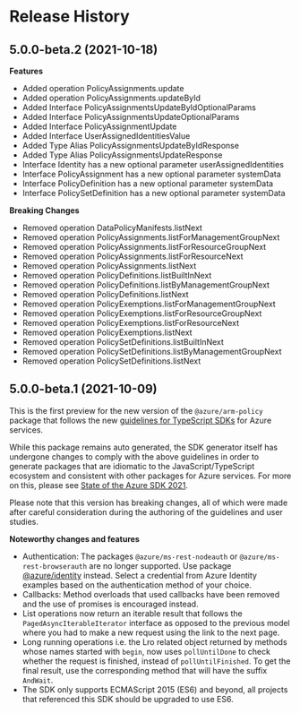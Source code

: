# Release History

## 5.0.0-beta.2 (2021-10-18)
    
**Features**

  - Added operation PolicyAssignments.update
  - Added operation PolicyAssignments.updateById
  - Added Interface PolicyAssignmentsUpdateByIdOptionalParams
  - Added Interface PolicyAssignmentsUpdateOptionalParams
  - Added Interface PolicyAssignmentUpdate
  - Added Interface UserAssignedIdentitiesValue
  - Added Type Alias PolicyAssignmentsUpdateByIdResponse
  - Added Type Alias PolicyAssignmentsUpdateResponse
  - Interface Identity has a new optional parameter userAssignedIdentities
  - Interface PolicyAssignment has a new optional parameter systemData
  - Interface PolicyDefinition has a new optional parameter systemData
  - Interface PolicySetDefinition has a new optional parameter systemData

**Breaking Changes**

  - Removed operation DataPolicyManifests.listNext
  - Removed operation PolicyAssignments.listForManagementGroupNext
  - Removed operation PolicyAssignments.listForResourceGroupNext
  - Removed operation PolicyAssignments.listForResourceNext
  - Removed operation PolicyAssignments.listNext
  - Removed operation PolicyDefinitions.listBuiltInNext
  - Removed operation PolicyDefinitions.listByManagementGroupNext
  - Removed operation PolicyDefinitions.listNext
  - Removed operation PolicyExemptions.listForManagementGroupNext
  - Removed operation PolicyExemptions.listForResourceGroupNext
  - Removed operation PolicyExemptions.listForResourceNext
  - Removed operation PolicyExemptions.listNext
  - Removed operation PolicySetDefinitions.listBuiltInNext
  - Removed operation PolicySetDefinitions.listByManagementGroupNext
  - Removed operation PolicySetDefinitions.listNext

## 5.0.0-beta.1 (2021-10-09)

This is the first preview for the new version of the `@azure/arm-policy` package that follows the new [guidelines for TypeScript SDKs](https://azure.github.io/azure-sdk/typescript_introduction.html) for Azure services.

While this package remains auto generated, the SDK generator itself has undergone changes to comply with the above guidelines in order to generate packages that are idiomatic to the JavaScript/TypeScript ecosystem and consistent with other packages for Azure services. For more on this, please see [State of the Azure SDK 2021](https://devblogs.microsoft.com/azure-sdk/state-of-the-azure-sdk-2021/).

Please note that this version has breaking changes, all of which were made after careful consideration during the authoring of the guidelines and user studies.

**Noteworthy changes and features**
- Authentication: The packages `@azure/ms-rest-nodeauth` or `@azure/ms-rest-browserauth` are no longer supported. Use package [@azure/identity](https://www.npmjs.com/package/@azure/identity) instead. Select a credential from Azure Identity examples based on the authentication method of your choice.
- Callbacks: Method overloads that used callbacks have been removed and the use of promises is encouraged instead.
- List operations now return an iterable result that follows the `PagedAsyncIterableIterator` interface as opposed to the previous model where you had to make a new request using the link to the next page.
- Long running operations i.e. the Lro related object returned by methods whose names started with `begin`, now uses `pollUntilDone` to check whether the request is finished, instead of `pollUntilFinished`. To get the final result, use the corresponding method that will have the suffix `AndWait`.
- The SDK only supports ECMAScript 2015 (ES6) and beyond, all projects that referenced this SDK should be upgraded to use ES6.
